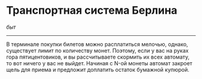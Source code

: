 # Транспортная система Берлина

*быт*

****

В терминале покупки билетов можно расплатиться мелочью, однако, существует лимит по количеству монет. Поэтому, если у вас на руках гора пятицентовиков, и вы рассчитываете скормить их всех автомату, то вот ничего у вас не выйдет. Начиная с N-ой монеты автомат закроет щель для приема и предложит доплатить остаток бумажной купюрой.